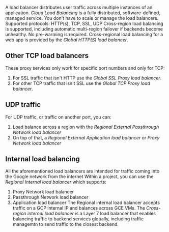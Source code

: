 A load balancer distributes user traffic across multiple instances of an application.
_Cloud Load Balancing_ is a fully distributed, software-defined, managed service.
You don't have to scale or manage the load balancers.
Supported protocols: HTTP(s), TCP, SSL, UDP
Cross-region load balancing is supported, including automatic multi-region failover if backends become unhealthy.
No pre-warming is required.
Cross-regional load balancing for a web app is provided by the _Global HTTP(S) load balancer_.

## Other TCP load balancers
These proxy services only work for specific port numbers and only for TCP:
1. For SSL traffic that isn't HTTP use the _Global SSL Proxy load balancer_.
1. For other TCP traffic that isn't SSL use the _Global TCP Proxy load balancer_.

## UDP traffic
For UDP traffic, or traffic on another port, you can:
1. Load balance across a region with the _Regional External Passthrough Network load balancer_
1. On top of that, a _Regional External Application load balancer_ or _Proxy Network load balancer_

## Internal load balancing
All the aforementioned load balancers are intended for traffic coming into the Google network from the internet
Within a project, you can use the _Regional Internal load balancer_ which supports:
1. Proxy Network load balancer
1. Passthrough Network load balancer
1. Application load balancer
The Regional internal load balancer accepts traffic on a GCP internal IP and balances across GCE VMs.
The _Cross-region internal load balancer_ is a Layer 7 load balancer that enables balancing traffic to backend services globally, including traffic managemtn to send traffic to the closest backend.
